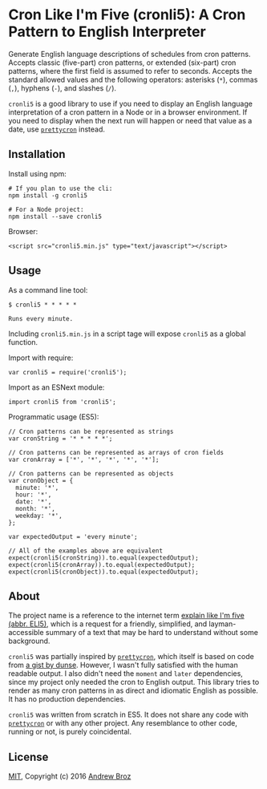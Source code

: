 Cron Like I'm Five (cronli5): A Cron Pattern to English Interpreter
===================================================================

Generate English language descriptions of schedules from cron patterns.
Accepts classic (five-part) cron patterns, or extended (six-part) cron
patterns, where the first field is assumed to refer to seconds. Accepts the
standard allowed values and the following operators: asterisks (`*`), commas
(`,`), hyphens (`-`), and slashes (`/`).

`cronli5` is a good library to use if you need to display an English language
interpretation of a cron pattern in a Node or in a browser environment. If you
need to display when the next run will happen or need that value as a date,
use [`prettycron`][prettycron] instead.

## Installation

Install using npm:
```
# If you plan to use the cli:
npm install -g cronli5

# For a Node project:
npm install --save cronli5
```

Browser:
```
<script src="cronli5.min.js" type="text/javascript"></script>
```

## Usage

As a command line tool:
```
$ cronli5 * * * * *

Runs every minute.
```

Including `cronli5.min.js` in a script tage will expose `cronli5` as a global
function.

Import with require:
```
var cronli5 = require('cronli5');
```

Import as an ESNext module:
```
import cronli5 from 'cronli5';
```

Programmatic usage (ES5):
```
// Cron patterns can be represented as strings
var cronString = '* * * * *';

// Cron patterns can be represented as arrays of cron fields
var cronArray = ['*', '*', '*', '*', '*'];

// Cron patterns can be represented as objects
var cronObject = {
  minute: '*',
  hour: '*',
  date: '*',
  month: '*',
  weekday: '*',
};

var expectedOutput = 'every minute';

// All of the examples above are equivalent
expect(cronli5(cronString)).to.equal(expectedOutput);
expect(cronli5(cronArray)).to.equal(expectedOutput);
expect(cronli5(cronObject)).to.equal(expectedOutput);
```

## About

The project name is a reference to the internet term [explain like I'm five
(abbr. ELI5)][eli5], which is a request for a friendly, simplified, and
layman-accessible summary of a text that may be hard to understand without
some background.

`cronli5` was partially inspired by [`prettycron`][prettycron], which itself
is based on code from [a gist by dunse][dunse]. However, I wasn't fully
satisfied with the human readable output. I also didn't need the `moment`
and `later` dependencies, since my project only needed the cron to English
output. This library tries to render as many cron patterns in as direct
and idiomatic English as possible. It has no production dependencies.

`cronli5` was written from scratch in ES5. It does not share any code with
[`prettycron`][prettycron] or with any other project. Any resemblance to other
code, running or not, is purely coincidental.

## License

[MIT][mit], Copyright (c) 2016 [Andrew Broz][abroz]


[abroz]: https://github.com/abroz
[dunse]: https://gist.github.com/dunse/3714957
[eli5]: https://www.reddit.com/r/explainlikeimfive/
[mit]: https://opensource.org/licenses/MIT
[prettycron]: https://github.com/azza-bazoo/prettycron
